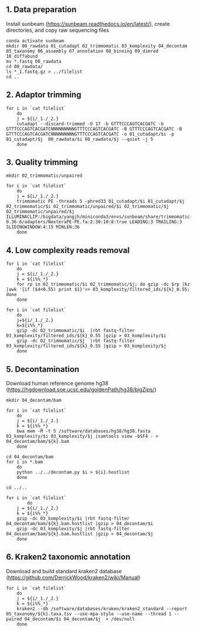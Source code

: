 ## 1. Data preparation

Install sunbeam (https://sunbeam.readthedocs.io/en/latest/), create directories, and copy raw sequencing files

```shell
conda activate sunbeam
mkdir 00_rawdata 01_cutadapt 02_trimmomatic 03_komplexity 04_decontam 05_taxonomy 06_assembly 07_annotation 08_binning 09_dimred 10_diffabund
mv *.fastq 00_rawdata
cd 00_rawdata/
ls *_1.fastq.gz > ../filelist
cd ..
```

## 2. Adaptor trimming

```shell
for i in `cat filelist`
	do
	j = ${i/_1./_2.}
	cutadapt --discard-trimmed -O 17 -b GTTTCCCAGTCACGATC -b GTTTCCCAGTCACGATCNNNNNNNNNGTTTCCCAGTCACGATC -B GTTTCCCAGTCACGATC -B GTTTCCCAGTCACGATCNNNNNNNNNGTTTCCCAGTCACGATC -o 01_cutadapt/$i -p 01_cutadapt/$j  00_rawdata/$i 00_rawdata/$j --quiet -j 5  
	done
```

## 3. Quality trimming

```shell
mkdir 02_trimmomatic/unpaired

for i in `cat filelist`
	do 
	j = ${i/_1./_2.}
	trimmomatic PE -threads 5 -phred33 01_cutadapt/$i 01_cutadapt/$j 02_trimmomatic/$i 02_trimmomatic/unpaired/$i 02_trimmomatic/$j 02_trimmomatic/unpaired/$j ILLUMINACLIP:/bigdata/yangjh/miniconda3/envs/sunbeam/share/trimmomatic-0.36-6/adapters/NexteraPE-PE.fa:2:30:10:8:true LEADING:3 TRAILING:3 SLIDINGWINDOW:4:15 MINLEN:36
	done
```

## 4. Low complexity reads removal

```shell
for i in `cat filelist`
	do 
	j = ${i/_1./_2.}
	k = ${i%%_*}
	for rp in 02_trimmomatic/$i 02_trimmomatic/$j; do gzip -dc $rp |kz |awk '{if ($4<0.55) print $1}'>> 03_komplexity/filtered_ids/${k}_0.55; done 
	done
	
for i in `cat filelist`
	do 
	j=${i/_1./_2.}
	k=${i%%_*}
	gzip -dc 02_trimmomatic/$i  |rbt fastq-filter 03_komplexity/filtered_ids/${k}_0.55 |gzip > 03_komplexity/$i 
	gzip -dc 02_trimmomatic/$j  |rbt fastq-filter 03_komplexity/filtered_ids/${k}_0.55 |gzip > 03_komplexity/$j 
	done
```

## 5. Decontamination

Download human reference genome hg38 (https://hgdownload.soe.ucsc.edu/goldenPath/hg38/bigZips/)

```shell
mkdir 04_decontam/bam

for i in `cat filelist`
	do 
	j = ${i/_1./_2.}
	k = ${i%%_*}
	bwa mem -M -t 5 /software/databases/hg38/hg38.fasta 03_komplexity/$i 03_komplexity/$j |samtools view -bSF4 - > 04_decontam/bam/${k}.bam
	done

cd 04_decontam/bam
for i in *.bam
	do
	python ../../decontam.py $i > ${i}.hostlist
	done

cd ../..

for i in `cat filelist`
    	do
	j = ${i/_1./_2.}
	k = ${i%%_*}
	gzip -dc 03_komplexity/$i |rbt fastq-filter 04_decontam/bam/${k}.bam.hostlist |gzip > 04_decontam/$i 
	gzip -dc 03_komplexity/$j |rbt fastq-filter 04_decontam/bam/${k}.bam.hostlist |gzip > 04_decontam/$j
	done
```

## 6. Kraken2 taxonomic annotation

Download and build standard kraken2 database (https://github.com/DerrickWood/kraken2/wiki/Manual)

```shell
for i in `cat filelist`
	do 
	j = ${i/_1./_2.}
	k = ${i%%_*}
	kraken2 --db /software/databases/kraken/kraken2_standard --report 05_taxonomy/${k}.taxa.tsv --use-mpa-style --use-name --thread 1 --paired 04_decontam/$i 04_decontam/$j  > /dev/null 
	done
```

